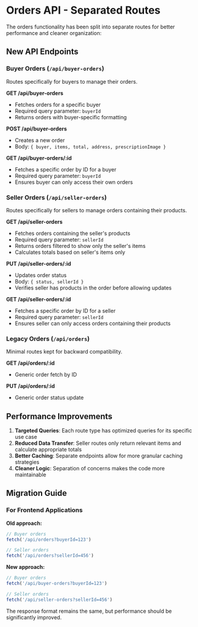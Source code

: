 # Orders API - Separated Routes

The orders functionality has been split into separate routes for better performance and cleaner organization:

## New API Endpoints

### Buyer Orders (`/api/buyer-orders`)
Routes specifically for buyers to manage their orders.

**GET /api/buyer-orders**
- Fetches orders for a specific buyer
- Required query parameter: `buyerId`
- Returns orders with buyer-specific formatting

**POST /api/buyer-orders**
- Creates a new order
- Body: `{ buyer, items, total, address, prescriptionImage }`

**GET /api/buyer-orders/:id**
- Fetches a specific order by ID for a buyer
- Required query parameter: `buyerId`
- Ensures buyer can only access their own orders

### Seller Orders (`/api/seller-orders`)
Routes specifically for sellers to manage orders containing their products.

**GET /api/seller-orders**
- Fetches orders containing the seller's products
- Required query parameter: `sellerId`
- Returns orders filtered to show only the seller's items
- Calculates totals based on seller's items only

**PUT /api/seller-orders/:id**
- Updates order status
- Body: `{ status, sellerId }`
- Verifies seller has products in the order before allowing updates

**GET /api/seller-orders/:id**
- Fetches a specific order by ID for a seller
- Required query parameter: `sellerId`
- Ensures seller can only access orders containing their products

### Legacy Orders (`/api/orders`)
Minimal routes kept for backward compatibility.

**GET /api/orders/:id**
- Generic order fetch by ID

**PUT /api/orders/:id**
- Generic order status update

## Performance Improvements

1. **Targeted Queries**: Each route type has optimized queries for its specific use case
2. **Reduced Data Transfer**: Seller routes only return relevant items and calculate appropriate totals
3. **Better Caching**: Separate endpoints allow for more granular caching strategies
4. **Cleaner Logic**: Separation of concerns makes the code more maintainable

## Migration Guide

### For Frontend Applications

**Old approach:**
```javascript
// Buyer orders
fetch('/api/orders?buyerId=123')

// Seller orders  
fetch('/api/orders?sellerId=456')
```

**New approach:**
```javascript
// Buyer orders
fetch('/api/buyer-orders?buyerId=123')

// Seller orders
fetch('/api/seller-orders?sellerId=456')
```

The response format remains the same, but performance should be significantly improved.
